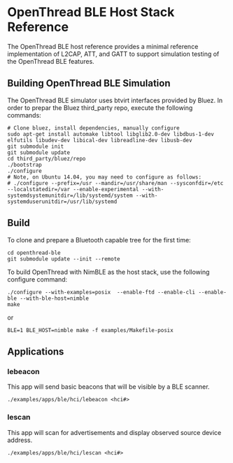 # OpenThread BLE Host Stack Reference

The OpenThread BLE host reference provides a minimal reference implementation
of L2CAP, ATT, and GATT to support simulation testing of the OpenThread BLE features.

## Building OpenThread BLE Simulation

The OpenThread BLE simulator uses btvirt interfaces provided by Bluez.
In order to prepar the Bluez third_party repo, execute the following commands:

```
# Clone bluez, install dependencies, manually configure
sudo apt-get install automake libtool libglib2.0-dev libdbus-1-dev elfutils libudev-dev libical-dev libreadline-dev libusb-dev
git submodule init
git submodule update
cd third_party/bluez/repo
./bootstrap
./configure
# Note, on Ubuntu 14.04, you may need to configure as follows:
# ./configure --prefix=/usr --mandir=/usr/share/man --sysconfdir=/etc --localstatedir=/var --enable-experimental --with-systemdsystemunitdir=/lib/systemd/system --with-systemduserunitdir=/usr/lib/systemd
```

## Build ##

To clone and prepare a Bluetooth capable tree for the first time:

```git clone git@github.com:openthread/openthread.git openthread-ble
cd openthread-ble
git submodule update --init --remote
```

To build OpenThread with NimBLE as the host stack, use the following configure command:

```./bootstrap
./configure --with-examples=posix  --enable-ftd --enable-cli --enable-ble --with-ble-host=nimble
make
```

or

```./bootstrap
BLE=1 BLE_HOST=nimble make -f examples/Makefile-posix
```

## Applications ##

### lebeacon ###

This app will send basic beacons that will be visible by a BLE scanner.

```
./examples/apps/ble/hci/lebeacon <hci#>
```

### lescan ###

This app will scan for advertisements and display observed source device address.

```
./examples/apps/ble/hci/lescan <hci#>
```
